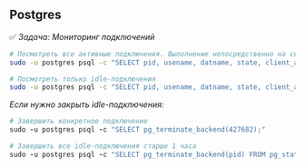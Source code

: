 ## Postgres

:white_check_mark: _Задача: <a name='1'>Мониторинг подключений</a>_

```bash
# Посмотреть все активные подключения. Выполнение непосредственно на сервере (рекомендуется)
sudo -u postgres psql -c "SELECT pid, usename, datname, state, client_addr, client_port FROM pg_stat_activity;"

# Посмотреть только idle-подключения
sudo -u postgres psql -c "SELECT pid, usename, datname, state, client_addr FROM pg_stat_activity WHERE state = 'idle';"
```

_Если нужно закрыть idle-подключения:_

```ruby
# Завершить конкретное подключение
sudo -u postgres psql -c "SELECT pg_terminate_backend(427682);"

# Завершить все idle-подключения старше 1 часа
sudo -u postgres psql -c "SELECT pg_terminate_backend(pid) FROM pg_stat_activity WHERE state = 'idle' AND pid <> pg_backend_pid() AND state_change < now() - interval '1 hour';"
```
